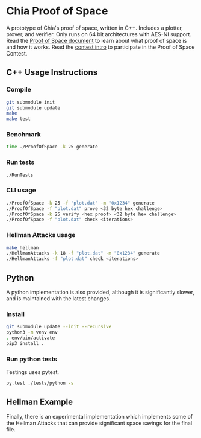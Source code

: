 # Chia Proof of Space

A prototype of Chia's proof of space, written in C++. Includes a plotter, prover, and verifier.
Only runs on 64 bit architectures with AES-NI support. Read the [Proof of Space document](https://github.com/Chia-Network/proofofspace/blob/master/proof_of_space.md) to learn about what proof of space is and how it works.
Read the [contest intro](https://github.com/Chia-Network/proofofspace/blob/master/contest_intro.md) to participate in the Proof of Space Contest.

## C++ Usage Instructions

### Compile

```bash
git submodule init
git submodule update
make
make test
```

### Benchmark

```bash
time ./ProofOfSpace -k 25 generate
```

### Run tests

```bash
./RunTests
```

### CLI usage

```bash
./ProofOfSpace -k 25 -f "plot.dat" -m "0x1234" generate
./ProofOfSpace -f "plot.dat" prove <32 byte hex challenge>
./ProofOfSpace -k 25 verify <hex proof> <32 byte hex challenge>
./ProofOfSpace -f "plot.dat" check <iterations>
```

### Hellman Attacks usage

```bash
make hellman
./HellmanAttacks -k 18 -f "plot.dat" -m "0x1234" generate
./HellmanAttacks -f "plot.dat" check <iterations>
```

## Python

A python implementation is also provided, although it is significantly slower, and is maintained with the latest changes.

### Install

```bash
git submodule update --init --recursive
python3 -m venv env
. env/bin/activate
pip3 install .
```

### Run python tests

Testings uses pytest.

```bash
py.test ./tests/python -s
```

## Hellman Example

Finally, there is an experimental implementation which implements some of the Hellman Attacks that can provide significant space savings for the final file.
